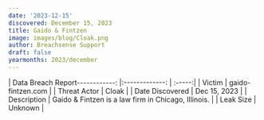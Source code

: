 ```yaml
---
date: '2023-12-15'
discovered: December 15, 2023
title: Gaido & Fintzen
image: images/blog/Cloak.png
author: Breachsense Support
draft: false
yearmonths: 2023/december
---
```


| Data Breach Report------------:     |:-------------:    | :-----:|
| Victim      | gaido-fintzen.com      | 
| Threat Actor      | Cloak      | 
| Date Discovered      | Dec 15, 2023      | 
| Description      | Gaido & Fintzen is a law firm in Chicago, Illinois.      | 
| Leak Size      | Unknown      | 

